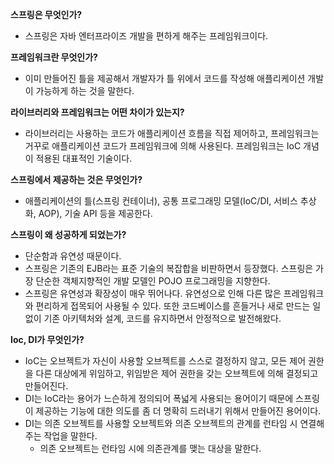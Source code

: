 **스프링은 무엇인가?**
- 스프링은 자바 엔터프라이즈 개발을 편하게 해주는 프레임워크이다.

**프레임워크란 무엇인가?**
  - 이미 만들어진 틀을 제공해서 개발자가 틀 위에서 코드를 작성해 애플리케이션 개발이 가능하게 하는 것을 말한다.

**라이브러리와 프레임워크는 어떤 차이가 있는지?**
- 라이브러리는 사용하는 코드가 애플리케이션 흐름을 직접 제어하고, 프레임워크는 거꾸로 애플리케이션 코드가 프레임워크에 의해 사용된다. 프레임워크는 IoC 개념이 적용된 대표적인 기술이다.

**스프링에서 제공하는 것은 무엇인가?**
- 애플리케이션의 틀(스프링 컨테이너), 공통 프로그래밍 모델(IoC/DI, 서비스 추상화, AOP), 기술 API 등을 제공한다.

**스프링이 왜 성공하게 되었는가?**
- 단순함과 유연성 때문이다.
- 스프링은 기존의 EJB라는 표준 기술의 복잡합을 비판하면서 등장했다. 스프링은 가장 단순한 객체지향적인 개발 모델인 POJO 프로그래밍을 지향한다.
- 스프링은 유연성과 확장성이 매우 뛰어나다. 유연성으로 인해 다른 많은 프레임워크와 편리하게 접목되어 사용될 수 있다. 또한 코드베이스를 흔들거나 새로 만드는 일 없이 기존 아키텍처와 설계, 코드를 유지하면서 안정적으로 발전해왔다.

**Ioc, DI가 무엇인가?**
- IoC는 오브젝트가 자신이 사용할 오브젝트를 스스로 결정하지 않고, 모든 제어 권한을 다른 대상에게 위임하고, 위임받은 제어 권한을 갖는 오브젝트에 의해 결정되고 만들어진다.
- DI는 IoC라는 용어가 느슨하게 정의되어 폭넓게 사용되는 용어이기 때문에 스프링이 제공하는 기능에 대한 의도를 좀 더 명확히 드러내기 위해서 만들어진 용어이다.
- DI는 의존 오브젝트를 사용할 오브젝트와 의존 오브젝트의 관계를 런타임 시 연결해주는 작업을 말한다.
  - 의존 오브젝트는 런타임 시에 의존관계를 맺는 대상을 말한다.
